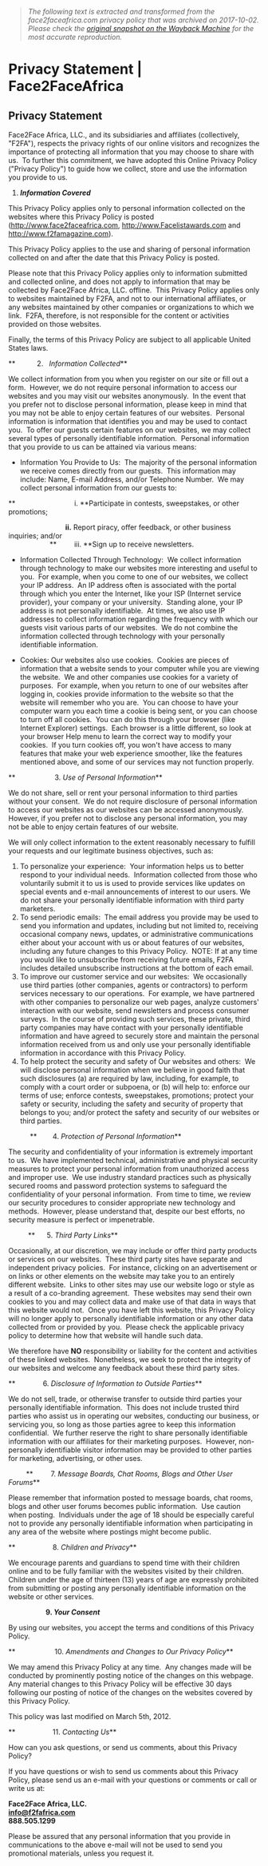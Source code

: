 > *The following text is extracted and transformed from the face2faceafrica.com privacy policy that was archived on 2017-10-02. Please check the [original snapshot on the Wayback Machine](https://web.archive.org/web/20171002150517id_/https%3A//face2faceafrica.com/privacy-statement) for the most accurate reproduction.*

# Privacy Statement | Face2FaceAfrica

## Privacy Statement

Face2Face Africa, LLC., and its subsidiaries and affiliates (collectively, "F2FA"), respects the privacy rights of our online visitors and recognizes the importance of protecting all information that you may choose to share with us.  To further this commitment, we have adopted this Online Privacy Policy ("Privacy Policy") to guide how we collect, store and use the information you provide to us.

  1. **_Information Covered_**



This Privacy Policy applies only to personal information collected on the websites where this Privacy Policy is posted (http://www.face2faceafrica.com, http://www.Facelistawards.com and http://www.f2famagazine.com).

  
This Privacy Policy applies to the use and sharing of personal information collected on and after the date that this Privacy Policy is posted.

Please note that this Privacy Policy applies only to information submitted and collected online, and does not apply to information that may be collected by Face2Face Africa, LLC. offline.  This Privacy Policy applies only to websites maintained by F2FA, and not to our international affiliates, or any websites maintained by other companies or organizations to which we link.  F2FA, therefore, is not responsible for the content or activities provided on those websites.

Finally, the terms of this Privacy Policy are subject to all applicable United States laws.

**           2.   _Information Collected_**

We collect information from you when you register on our site or fill out a form.  However, we do not require personal information to access our websites and you may visit our websites anonymously.  In the event that you prefer not to disclose personal information, please keep in mind that you may not be able to enjoy certain features of our websites.  Personal information is information that identifies you and may be used to contact you.  To offer our guests certain features on our websites, we may collect several types of personally identifiable information.  Personal information that you provide to us can be attained via various means:

  * Information You Provide to Us:  The majority of the personal information we receive comes directly from our guests.  This information may include: Name, E-mail Address, and/or Telephone Number.  We may collect personal information from our guests to:



**                              i. **Participate in contests, sweepstakes, or other promotions;

                             **ii.** Report piracy, offer feedback, or other business inquiries; and/or  
                     **         iii. **Sign up to receive newsletters.

  * Information Collected Through Technology:  We collect information through technology to make our websites more interesting and useful to you.  For example, when you come to one of our websites, we collect your IP address.  An IP address often is associated with the portal through which you enter the Internet, like your ISP (Internet service provider), your company or your university.  Standing alone, your IP address is not personally identifiable.  At times, we also use IP addresses to collect information regarding the frequency with which our guests visit various parts of our websites.  We do not combine the information collected through technology with your personally identifiable information.


  * Cookies: Our websites also use cookies.  Cookies are pieces of information that a website sends to your computer while you are viewing the website.  We and other companies use cookies for a variety of purposes.  For example, when you return to one of our websites after logging in, cookies provide information to the website so that the website will remember who you are.  You can choose to have your computer warn you each time a cookie is being sent, or you can choose to turn off all cookies.  You can do this through your browser (like Internet Explorer) settings.  Each browser is a little different, so look at your browser Help menu to learn the correct way to modify your cookies.  If you turn cookies off, you won't have access to many features that make your web experience smoother, like the features mentioned above, and some of our services may not function properly.



**                    3\. _Use of Personal Information_**

We do not share, sell or rent your personal information to third parties without your consent.  We do not require disclosure of personal information to access our websites as our websites can be accessed anonymously.  However, if you prefer not to disclose any personal information, you may not be able to enjoy certain features of our website.

We will only collect information to the extent reasonably necessary to fulfill your requests and our legitimate business objectives, such as:

  1. To personalize your experience:  Your information helps us to better respond to your individual needs.  Information collected from those who voluntarily submit it to us is used to provide services like updates on special events and e-mail announcements of interest to our users. We do not share your personally identifiable information with third party marketers.   
  2. To send periodic emails:  The email address you provide may be used to send you information and updates, including but not limited to, receiving occasional company news, updates, or administrative communications either about your account with us or about features of our websites, including any future changes to this Privacy Policy.  NOTE: If at any time you would like to unsubscribe from receiving future emails, F2FA includes detailed unsubscribe instructions at the bottom of each email.
  3. To improve our customer service and our websites:  We occasionally use third parties (other companies, agents or contractors) to perform services necessary to our operations.  For example, we have partnered with other companies to personalize our web pages, analyze customers' interaction with our website, send newsletters and process consumer surveys.  In the course of providing such services, these private, third party companies may have contact with your personally identifiable information and have agreed to securely store and maintain the personal information received from us and only use your personally identifiable information in accordance with this Privacy Policy.
  4. To help protect the security and safety of Our websites and others:  We will disclose personal information when we believe in good faith that such disclosures (a) are required by law, including, for example, to comply with a court order or subpoena, or (b) will help to: enforce our terms of use; enforce contests, sweepstakes, promotions; protect your safety or security, including the safety and security of property that belongs to you; and/or protect the safety and security of our websites or third parties.



           **        4\. _Protection of Personal Information_**

The security and confidentiality of your information is extremely important to us.  We have implemented technical, administrative and physical security measures to protect your personal information from unauthorized access and improper use.  We use industry standard practices such as physically secured rooms and password protection systems to safeguard the confidentiality of your personal information.  From time to time, we review our security procedures to consider appropriate new technology and methods.  However, please understand that, despite our best efforts, no security measure is perfect or impenetrable.

          **      5\. _Third Party Links_**

Occasionally, at our discretion, we may include or offer third party products or services on our websites.  These third party sites have separate and independent privacy policies.  For instance, clicking on an advertisement or on links or other elements on the website may take you to an entirely different website.  Links to other sites may use our website logo or style as a result of a co-branding agreement.  These websites may send their own cookies to you and may collect data and make use of that data in ways that this website would not.  Once you have left this website, this Privacy Policy will no longer apply to personally identifiable information or any other data collected from or provided by you.  Please check the applicable privacy policy to determine how that website will handle such data.

We therefore have **NO** responsibility or liability for the content and activities of these linked websites.  Nonetheless, we seek to protect the integrity of our websites and welcome any feedback about these third party sites.

**              6\. _Disclosure of Information to Outside Parties_**

We do not sell, trade, or otherwise transfer to outside third parties your personally identifiable information.  This does not include trusted third parties who assist us in operating our websites, conducting our business, or servicing you, so long as those parties agree to keep this information confidential.  We further reserve the right to share personally identifiable information with our affiliates for their marketing purposes.  However, non-personally identifiable visitor information may be provided to other parties for marketing, advertising, or other uses.

         **         7\. _Message Boards, Chat Rooms, Blogs and Other User Forums_**

Please remember that information posted to message boards, chat rooms, blogs and other user forums becomes public information.  Use caution when posting.  Individuals under the age of 18 should be especially careful not to provide any personally identifiable information when participating in any area of the website where postings might become public.

**                   8\. _Children and Privacy_**

We encourage parents and guardians to spend time with their children online and to be fully familiar with the websites visited by their children.  Children under the age of thirteen (13) years of age are expressly prohibited from submitting or posting any personally identifiable information on the website or other services.

                   **9. _Your Consent_**

By using our websites, you accept the terms and conditions of this Privacy Policy.

**                    10\. _Amendments and Changes to Our Privacy Policy_**

We may amend this Privacy Policy at any time.  Any changes made will be conducted by prominently posting notice of the changes on this webpage.  Any material changes to this Privacy Policy will be effective 30 days following our posting of notice of the changes on the websites covered by this Privacy Policy.

This policy was last modified on March 5th, 2012.

**                   11\. _Contacting Us_**

How can you ask questions, or send us comments, about this Privacy Policy?

If you have questions or wish to send us comments about this Privacy Policy, please send us an e-mail with your questions or comments or call or write us at:

**Face2Face Africa, LLC.  
info@f2fafrica.com  
888.505.1299**

Please be assured that any personal information that you provide in communications to the above e-mail will not be used to send you promotional materials, unless you request it.  
 

